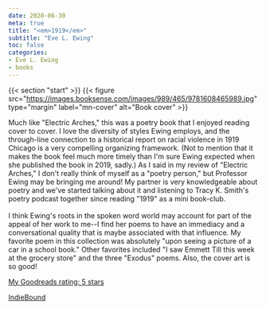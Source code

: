 ```yaml
---
date: 2020-06-30
meta: true
title: "<em>1919</em>"
subtitle: "Eve L. Ewing"
toc: false
categories:
- Eve L. Ewing
- books
---
```


{{< section "start" >}}
{{< figure src="https://images.booksense.com/images/989/465/9781608465989.jpg" type="margin" label="mn-cover" alt="Book cover" >}}

Much like "Electric Arches," this was a poetry book that I enjoyed reading cover to cover. I love the diversity of styles Ewing employs, and the through-line connection to a historical report on racial violence in 1919 Chicago is a very compelling organizing framework. (Not to mention that it makes the book feel much more timely than I'm sure Ewing expected when she published the book in 2019, sadly.) As I said in my review of "Electric Arches," I don't really think of myself as a "poetry person," but Professor Ewing may be bringing me around! My partner is very knowledgeable about poetry and we've started talking about it and listening to Tracy K. Smith's poetry podcast together since reading "1919" as a mini book-club.<br /><br />I think Ewing's roots in the spoken word world may account for part of the appeal of her work to me--I find her poems to have an immediacy and a conversational quality that is maybe associated with that influence. My favorite poem in this collection was absolutely "upon seeing a picture of a car in a school book." Other favorites included "I saw Emmett Till this week at the grocery store" and the three "Exodus" poems. Also, the cover art is so good!

[My Goodreads rating: 5 stars](https://www.goodreads.com/review/show/3410986416)  

[IndieBound](https://www.indiebound.org/book/9781608465989)
